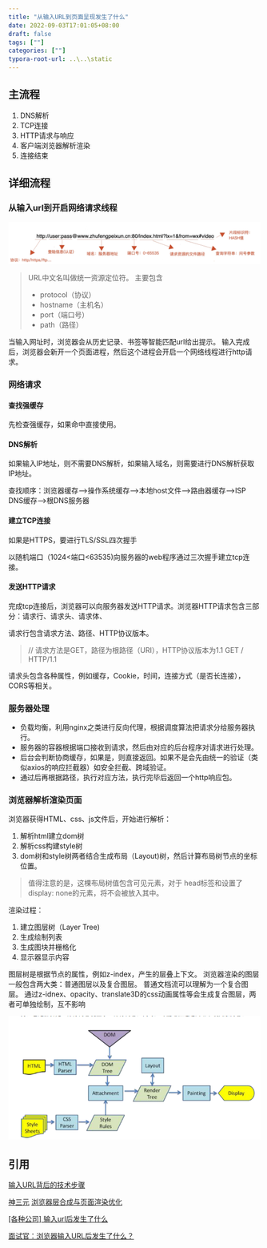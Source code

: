 ```yaml
---
title: "从输入URL到页面呈现发生了什么"
date: 2022-09-03T17:01:05+08:00
draft: false
tags: [""]
categories: [""]
typora-root-url: ..\..\static
---
```


## 主流程

1. DNS解析
2. TCP连接
3. HTTP请求与响应
4. 客户端浏览器解析渲染
5. 连接结束

## 详细流程

### 从输入url到开启网络请求线程

![image-20220903173031430](https://raw.githubusercontent.com/lxw15337674/PicGo_image/main/image-20220903173031430.png)

> URL中文名叫做统一资源定位符。
> 主要包含
>
> - protocol（协议）
> - hostname（主机名）
> - port（端口号）
> - path（路径）

当输入网址时，浏览器会从历史记录、书签等智能匹配url给出提示。
输入完成后，浏览器会新开一个页面进程，然后这个进程会开启一个网络线程进行http请求。

### 网络请求

#### 查找强缓存

先检查强缓存，如果命中直接使用。

#### DNS解析

如果输入IP地址，则不需要DNS解析，如果输入域名，则需要进行DNS解析获取IP地址。

查找顺序：浏览器缓存-->操作系统缓存-->本地host文件-->路由器缓存-->ISP DNS缓存-->根DNS服务器

#### 建立TCP连接

如果是HTTPS，要进行TLS/SSL四次握手


以随机端口（1024<端口<63535)向服务器的web程序通过三次握手建立tcp连接。


#### 发送HTTP请求

完成tcp连接后，浏览器可以向服务器发送HTTP请求。浏览器HTTP请求包含三部分：请求行、请求头、请求体、

请求行包含请求方法、路径、HTTP协议版本。

 > // 请求方法是GET，路径为根路径（URI），HTTP协议版本为1.1
 > GET / HTTP/1.1

请求头包含各种属性，例如缓存，Cookie，时间，连接方式（是否长连接），CORS等相关。

### 服务器处理

- 负载均衡，利用nginx之类进行反向代理，根据调度算法把请求分给服务器执行。
- 服务器的容器根据端口接收到请求，然后由对应的后台程序对请求进行处理。
- 后台会判断协商缓存，如果是，则直接返回。如果不是会先由统一的验证（类似axios的响应拦截器）如安全拦截、跨域验证。
- 通过后再根据路径，执行对应方法，执行完毕后返回一个http响应包。

### 浏览器解析渲染页面

浏览器获得HTML、css、js文件后，开始进行解析：

1. 解析html建立dom树
2. 解析css构建style树
3. dom树和style树两者结合生成布局（Layout)树，然后计算布局树节点的坐标位置。

> 值得注意的是，这棵布局树值包含可见元素，对于 head标签和设置了display: none的元素，将不会被放入其中。

渲染过程：

1. 建立图层树（Layer Tree)
2. 生成绘制列表
3. 生成图块并栅格化
4. 显示器显示内容

图层树是根据节点的属性，例如z-index，产生的层叠上下文。
浏览器渲染的图层一般包含两大类：普通图层以及复合图层。
普通文档流可以理解为一个复合图层。
通过z-idnex、opacity、translate3D的css动画属性等会生成复合图层，两者可单独绘制，互不影响

![image](https://raw.githubusercontent.com/lxw15337674/PicGo_image/main/bVCZ1H)


## 引用

[输入URL背后的技术步骤](https://lq782655835.github.io/blogs/js/http-base-1.url.html)

[神三元](http://47.98.159.95/my_blog/browser-render/001.html)
[浏览器层合成与页面渲染优化](https://juejin.im/post/5da52531518825094e373372)

[[各种公司] 输入url后发生了什么](https://juejin.im/post/6844904110471249934#heading-3)

[面试官：浏览器输入URL后发生了什么？](https://mp.weixin.qq.com/s?__biz=MzI0MzIyMDM5Ng==&mid=2649826404&idx=1&sn=e4ccac5fe9d96b26ca1d8d347276d2b1&chksm=f175eea7c60267b1b5b91e527dcdf81027f2f36c97cb1837b13ffbb5a1699e013a77f84d1d16&scene=21#wechat_redirect)